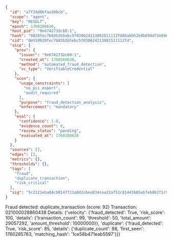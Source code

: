 ```json
{
  "id": "a7f24d86faa300cb",
  "scope": "agent",
  "key": "RESULT",
  "epoch": 1760288630,
  "host_pid": "9e6742732c60:1",
  "hash": "0028fec7b83b2b5ebc5f030624213001511112fd8bab052b9b694d72e0466940",
  "cid": "QmV10028fec7b83b2b5ebc5f030624213001511112fd",
  "aicp": {
    "prov": {
      "issuer": "9e6742732c60:1",
      "created_at": 1760288630,
      "method": "automated_fraud_detection",
      "vc_type": "VerifiableCredential"
    },
    "ucon": {
      "usage_constraints": [
        "no_pii_export",
        "audit_required"
      ],
      "purpose": "fraud_detection_analysis",
      "enforcement": "mandatory"
    },
    "eval": {
      "confidence": 1.0,
      "evidence_count": 0,
      "review_status": "pending",
      "evaluated_at": 1760288630
    }
  },
  "sources": [],
  "edges": [],
  "metrics": {},
  "thresholds": {},
  "tags": [
    "fraud",
    "duplicate_transaction",
    "risk_critical"
  ],
  "sig": "5c2121eba84cb0147711a0d2cbee834cea22af51c81443b65ab7eb862f1c91bb"
}
```

Fraud detected: duplicate_transaction (score: 92)
Transaction: 021000028860438
Details: {'velocity': {'fraud_detected': True, 'risk_score': 100, 'details': {'transaction_count': 99, 'threshold': 50, 'total_amount': 29057292, 'amount_threshold': 10000000}}, 'duplicate': {'fraud_detected': True, 'risk_score': 85, 'details': {'duplicate_count': 98, 'first_seen': 1760285763, 'matching_hash': '1ce58b471eab5597'}}}